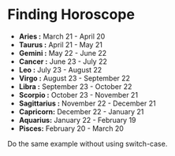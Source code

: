 # Finding Horoscope

- **Aries :** March 21 - April 20
- **Taurus :** April 21 - May 21
- **Gemini :** May 22 - June 22
- **Cancer :** June 23 - July 22
- **Leo :** July 23 - August 22
- **Virgo :** August 23 - September 22
- **Libra :** September 23 - October 22
- **Scorpio :** October 23 - November 21
- **Sagittarius :** November 22 - December 21
- **Capricorn:** December 22 - January 21
- **Aquarius:** January 22 - February 19
- **Pisces:** February 20 - March 20

Do the same example without using switch-case.